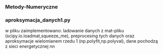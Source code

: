 ### Metody-Numeryczne
### aproksymacja_danych1.py
w pliku zaimplementowano: ladowanie danych z mat-pliku (scipy.io.loadmat,squeeze_me), preprocesing tych danych oraz aproksymacje wielomianem rzedu 1 (np.polyfit,np.polyval), dane pochodzą z sieci energetycznej nn

